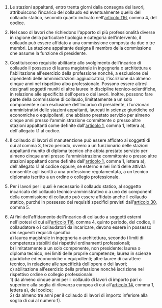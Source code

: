 1. Le stazioni appaltanti, entro trenta giorni dalla consegna dei lavori, attribuiscono l'incarico del collaudo ed eventualmente quello del collaudo statico, secondo quanto indicato nell'[articolo 116](/articolo-116/2), comma 4, del codice.

2. Nel caso di lavori che richiedono l'apporto di più professionalità diverse in ragione della particolare tipologia e categoria dell'intervento, il collaudo può essere affidato a una commissione composta da due o tre membri. La stazione appaltante designa il membro della commissione che assume la funzione di presidente.

3. Costituiscono requisito abilitante allo svolgimento dell'incarico di collaudo il possesso di laurea magistrale in ingegneria o architettura e l'abilitazione all'esercizio della professione nonché, a esclusione dei dipendenti delle amministrazioni aggiudicatrici, l'iscrizione da almeno cinque anni nel rispettivo albo professionale. Possono essere altresì designati soggetti muniti di altre lauree in discipline tecnico-scientifiche, in relazione alle specificità dell'opera o dei lavori. Inoltre, possono fare parte della commissione di collaudo, limitatamente a un solo componente e con esclusione dell'incarico di presidente, i funzionari amministrativi delle stazioni appaltanti, laureati in scienze giuridiche ed economiche o equipollenti, che abbiano prestato servizio per almeno cinque anni presso l'amministrazione committente o presso altre stazioni appaltanti come definite dall'[articolo 1](/allegato-1.1-articolo-1/2), comma 1, lettera a), dell'allegato I.1 al codice.

4. Il collaudo di lavori di manutenzione può essere affidato ai soggetti di cui al comma 3, terzo periodo, ovvero a un funzionario delle stazioni appaltanti munito di diploma tecnico che abbia prestato servizio per almeno cinque anni presso l'amministrazione committente o presso altre stazioni appaltanti come definite dall'[articolo 1](/allegato-1.1-articolo-1/2), comma 1, lettera a), dell'allegato I.1 al codice oppure, se esterno e nei limiti delle attività consentite agli iscritti a una professione regolamentata, a un tecnico diplomato iscritto a un ordine o collegio professionale.

5. Per i lavori per i quali è necessario il collaudo statico, al soggetto incaricato del collaudo tecnico-amministrativo o a uno dei componenti della commissione di collaudo può essere affidato anche il collaudo statico, purché in possesso dei requisiti specifici previsti dall'[articolo 30](/allegato-2.14-articolo-30/1), comma 5.

6. Ai fini dell'affidamento dell'incarico di collaudo a soggetti esterni nell'ipotesi di cui all'[articolo 116](/articolo-116/2), comma 4, quinto periodo, del codice, il collaudatore o i collaudatori da incaricare, devono essere in possesso dei seguenti requisiti specifici:<br>a) laurea magistrale in ingegneria o architettura, secondo i limiti di competenza stabiliti dai rispettivi ordinamenti professionali;<br>b) limitatamente a un solo componente, non presidente: laurea o diploma tecnico, nei limiti delle proprie competenze; laurea in scienze giuridiche ed economiche o equipollenti; altre lauree di carattere tecnico, in relazione alle specificità dell'opera o dei lavori;<br>c) abilitazione all'esercizio della professione nonché iscrizione nel rispettivo ordine o collegio professionale:<br>1) da almeno cinque anni per il collaudo di lavori di importo pari o superiore alla soglia di rilevanza europea di cui all'[articolo 14](articolo-14/2), comma 1, lettera a), del codice;<br>2) da almeno tre anni per il collaudo di lavori di importo inferiore alla soglia di cui al numero 1).